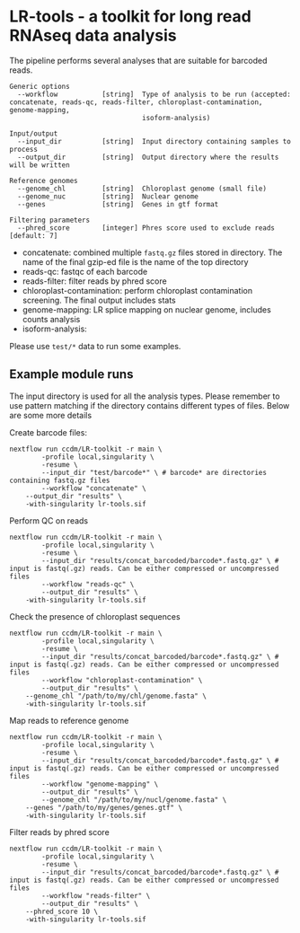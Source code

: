 # LR-tools - a toolkit for long read RNAseq data analysis

The pipeline performs several analyses that are suitable for barcoded reads.     

```
Generic options
  --workflow           [string]  Type of analysis to be run (accepted: concatenate, reads-qc, reads-filter, chloroplast-contamination, genome-mapping,
                                 isoform-analysis)

Input/output
  --input_dir          [string]  Input directory containing samples to process
  --output_dir         [string]  Output directory where the results will be written

Reference genomes
  --genome_chl         [string]  Chloroplast genome (small file)
  --genome_nuc         [string]  Nuclear genome
  --genes              [string]  Genes in gtf format

Filtering parameters
  --phred_score        [integer] Phres score used to exclude reads [default: 7]
``` 

* concatenate: combined multiple ```fastq.gz``` files stored in directory. The name of the final gzip-ed file is the name of the top directory
* reads-qc: fastqc of each barcode
* reads-filter: filter reads by phred score
* chloroplast-contamination: perform chloroplast contamination screening. The final output includes stats
* genome-mapping: LR splice mapping on nuclear genome, includes counts analysis
* isoform-analysis:     

Please use ```test/*``` data to run some examples.    

## Example module runs
The input directory is used for all the analysis types. Please remember to use pattern matching if the directory contains different types of files. Below are some more details


Create barcode files:
```
nextflow run ccdm/LR-toolkit -r main \
        -profile local,singularity \
        -resume \
        --input_dir "test/barcode*" \ # barcode* are directories containing fastq.gz files
        --workflow "concatenate" \
	--output_dir "results" \
	-with-singularity lr-tools.sif
```

Perform QC on reads
```
nextflow run ccdm/LR-toolkit -r main \
        -profile local,singularity \
        -resume \
        --input_dir "results/concat_barcoded/barcode*.fastq.gz" \ # input is fastq(.gz) reads. Can be either compressed or uncompressed files
        --workflow "reads-qc" \
        --output_dir "results" \
	-with-singularity lr-tools.sif
```

Check the presence of chloroplast sequences      
```
nextflow run ccdm/LR-toolkit -r main \
        -profile local,singularity \
        -resume \
        --input_dir "results/concat_barcoded/barcode*.fastq.gz" \ # input is fastq(.gz) reads. Can be either compressed or uncompressed files
        --workflow "chloroplast-contamination" \
        --output_dir "results" \
	--genome_chl "/path/to/my/chl/genome.fasta" \
	-with-singularity lr-tools.sif
```

Map reads to reference genome    
```
nextflow run ccdm/LR-toolkit -r main \
        -profile local,singularity \
        -resume \
        --input_dir "results/concat_barcoded/barcode*.fastq.gz" \ # input is fastq(.gz) reads. Can be either compressed or uncompressed files
        --workflow "genome-mapping" \
        --output_dir "results" \
        --genome_chl "/path/to/my/nucl/genome.fasta" \
	--genes "/path/to/my/genes/genes.gtf" \
	-with-singularity lr-tools.sif

```

Filter reads by phred score
```
nextflow run ccdm/LR-toolkit -r main \
        -profile local,singularity \
        -resume \
        --input_dir "results/concat_barcoded/barcode*.fastq.gz" \ # input is fastq(.gz) reads. Can be either compressed or uncompressed files
        --workflow "reads-filter" \
        --output_dir "results" \
	--phred_score 10 \
	-with-singularity lr-tools.sif
```

